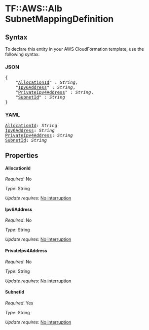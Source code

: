 # TF::AWS::Alb SubnetMappingDefinition

## Syntax

To declare this entity in your AWS CloudFormation template, use the following syntax:

### JSON

<pre>
{
    "<a href="#allocationid" title="AllocationId">AllocationId</a>" : <i>String</i>,
    "<a href="#ipv6address" title="Ipv6Address">Ipv6Address</a>" : <i>String</i>,
    "<a href="#privateipv4address" title="PrivateIpv4Address">PrivateIpv4Address</a>" : <i>String</i>,
    "<a href="#subnetid" title="SubnetId">SubnetId</a>" : <i>String</i>
}
</pre>

### YAML

<pre>
<a href="#allocationid" title="AllocationId">AllocationId</a>: <i>String</i>
<a href="#ipv6address" title="Ipv6Address">Ipv6Address</a>: <i>String</i>
<a href="#privateipv4address" title="PrivateIpv4Address">PrivateIpv4Address</a>: <i>String</i>
<a href="#subnetid" title="SubnetId">SubnetId</a>: <i>String</i>
</pre>

## Properties

#### AllocationId

_Required_: No

_Type_: String

_Update requires_: [No interruption](https://docs.aws.amazon.com/AWSCloudFormation/latest/UserGuide/using-cfn-updating-stacks-update-behaviors.html#update-no-interrupt)

#### Ipv6Address

_Required_: No

_Type_: String

_Update requires_: [No interruption](https://docs.aws.amazon.com/AWSCloudFormation/latest/UserGuide/using-cfn-updating-stacks-update-behaviors.html#update-no-interrupt)

#### PrivateIpv4Address

_Required_: No

_Type_: String

_Update requires_: [No interruption](https://docs.aws.amazon.com/AWSCloudFormation/latest/UserGuide/using-cfn-updating-stacks-update-behaviors.html#update-no-interrupt)

#### SubnetId

_Required_: Yes

_Type_: String

_Update requires_: [No interruption](https://docs.aws.amazon.com/AWSCloudFormation/latest/UserGuide/using-cfn-updating-stacks-update-behaviors.html#update-no-interrupt)

